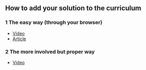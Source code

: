 
## How to add your solution to the curriculum

### 1 The easy way (through your browser)
* [Video](https://www.youtube.com/watch?v=V74l_zS1x8E)
* [Article](https://help.github.com/en/articles/editing-files-in-another-users-repository)

### 2 The more involved but proper way
* [Video](https://www.youtube.com/watch?v=mENDYhfxH-o)
